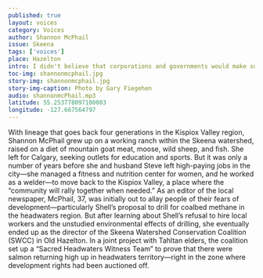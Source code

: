 ```yaml
---
published: true
layout: voices
category: Voices
author: Shannon McPhail
issue: Skeena
tags: ['voices']
place: Hazelton
intro: I didn't believe that corporations and governments would make such terrible decisions."
toc-img: shannonmcphail.jpg
story-img: shannonmcphail.jpg
story-img-caption: Photo by Gary Fiegehen
audio: shannonmcPhail.mp3
latitude: 55.253778097100003
longitude: -127.667564797
---
```

With lineage that goes back four generations in the Kispiox Valley region, Shannon McPhail grew up on a working ranch within the Skeena watershed, raised on a diet of mountain goat meat, moose, wild sheep, and fish.
She left for Calgary, seeking outlets for education and sports. But it was only a number of years before she and husband Steve left high-paying jobs in the city—she managed a fitness and nutrition center for women, and he worked as a welder—to move back to the Kispiox Valley, a place where the “community will rally together when needed.” 
As an editor of the local newspaper, McPhail, 37, was initially out to allay people of their fears of development—particularly Shell’s proposal to drill for coalbed methane in the headwaters region. But after learning about Shell’s refusal to hire local workers and the unstudied environmental effects of drilling, she eventually ended up as the director of the Skeena Watershed Conservation Coalition (SWCC) in Old Hazelton. In a joint project with Tahltan elders, the coalition set up a “Sacred Headwaters Witness Team” to prove that there were salmon returning high up in headwaters territory—right in the zone where development rights had been auctioned off.  
